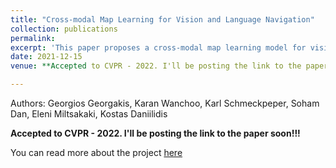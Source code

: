 ```yaml
---
title: "Cross-modal Map Learning for Vision and Language Navigation"
collection: publications
permalink: 
excerpt: 'This paper proposes a cross-modal map learning model for vision-and-language navigation that first learns to predict the top-down semantics on an egocentric map for both observed and unobserved regions, and then predicts a path towards the goal as a set of way-points.'
date: 2021-12-15
venue: **Accepted to CVPR - 2022. I'll be posting the link to the paper soon!!!**

---
```


Authors: Georgios Georgakis, Karan Wanchoo, Karl Schmeckpeper, Soham Dan, Eleni Miltsakaki, Kostas Daniilidis

**Accepted to CVPR - 2022. I'll be posting the link to the paper soon!!!**

You can read more about the project [here](https://wanchoo93.github.io/teaching/2017-spring-teaching-4)

